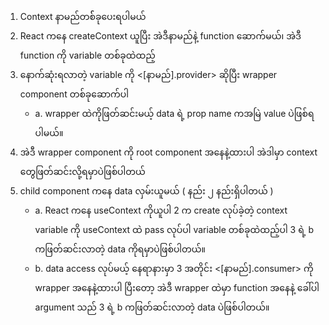 1. Context နာမည်တစ််ခုပေးရပါမယ်
2. React ကနေ createContext ယူပြီး အဲဒီနာမည်နဲ့ function ဆောက်မယ်၊ အဲဒီ function ကို variable တစ်ခုထဲထည့်
3. နောက်ဆုံးရလာတဲ့ variable ကို <[နာမည်].provider> ဆိုပြီး wrapper component တစ်ခုဆောက်ပါ
    - a. wrapper ထဲကိုဖြတ်ဆင်းမယ့် data ရဲ့ prop name ကအမြဲ value ပဲဖြစ်ရပါမယ်။ 
4. အဲဒီ wrapper component ကို root component အနေနဲ့ထားပါ အဲဒါမှာ context တွေဖြတ်ဆင်းလို့ရမှာပဲဖြစ်ပါတယ်
5. child component ကနေ data လှမ်းယူမယ် ( နည်း ၂ နည်းရှိပါတယ် ) 
    - a. React ကနေ useContext ကိုယူပါ 2 က create လုပ်ခဲ့တဲ့ context variable ကို useContext ထဲ pass လုပ်ပါ variable တစ်ခုထဲထည့်ပါ 3 ရဲ့ b ကဖြတ်ဆင်းလာတဲ့ data ကိုရမှာပဲဖြစ်ပါတယ်။
    - b. data access လုပ်မယ့် နေရာနားမှာ 3 အတိုင်း <[နာမည်].consumer> ကို wrapper အနေနဲ့ထားပါ ပြီးတော့ အဲဒီ wrapper ထဲမှာ function အနေနဲ့ ခေါ်ပါ argument သည် 3 ရဲ့ b ကဖြတ်ဆင်းလာတဲ့ data ပဲဖြစ်ပါတယ်။
